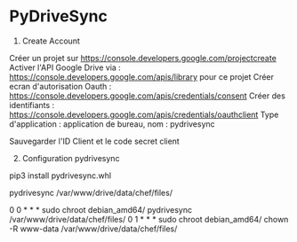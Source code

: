# PyDriveSync


1. Create Account

Créer un projet sur https://console.developers.google.com/projectcreate
Activer l'API Google Drive via : https://console.developers.google.com/apis/library pour ce projet
Créer ecran d'autorisation Oauth : https://console.developers.google.com/apis/credentials/consent
Créer des identifiants : https://console.developers.google.com/apis/credentials/oauthclient
Type d'application : application de bureau, nom : pydrivesync

Sauvegarder l'ID Client et le code secret client

2. Configuration pydrivesync

pip3 install pydrivesync.whl

pydrivesync /var/www/drive/data/chef/files/

0 0 * * * sudo chroot debian_amd64/ pydrivesync /var/www/drive/data/chef/files/
0 1 * * * sudo chroot debian_amd64/ chown -R www-data /var/www/drive/data/chef/files/
